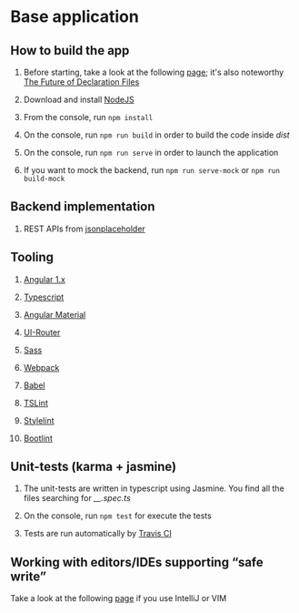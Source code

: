 Base application
=========

## How to build the app

1. Before starting, take a look at the following [page](https://angular.io/docs/ts/latest/guide/webpack.html); it's also noteworthy [The Future of Declaration Files](https://blogs.msdn.microsoft.com/typescript/2016/06/15/the-future-of-declaration-files/)

2. Download and install [NodeJS](https://nodejs.org/en/)

3. From the console, run ``npm install``

4. On the console, run ``npm run build`` in order to build the code inside *dist* 

5. On the console, run ``npm run serve`` in order to launch the application 
 
6. If you want to mock the backend, run ``npm run serve-mock`` or ``npm run build-mock``
 
## Backend implementation 
 
1. REST APIs from [jsonplaceholder](https://jsonplaceholder.typicode.com)

## Tooling

1. [Angular 1.x](https://angularjs.org/)

2. [Typescript](https://www.typescriptlang.org/)

3. [Angular Material](https://material.angularjs.org/latest/) 

4. [UI-Router](https://ui-router.github.io/) 

5. [Sass](http://sass-lang.com/) 

6. [Webpack](https://webpack.js.org/) 

7. [Babel](https://babeljs.io/) 

8. [TSLint](https://github.com/palantir/tslint) 

9. [Stylelint](https://github.com/stylelint/stylelint) 

10. [Bootlint](https://github.com/twbs/bootlint)

## Unit-tests (karma + jasmine)

1. The unit-tests are written in typescript using Jasmine. You find all the files searching for *__.spec.ts*
 
2. On the console, run ``npm test`` for execute the tests

3. Tests are run automatically by [Travis CI](https://travis-ci.com/)

## Working with editors/IDEs supporting “safe write”

Take a look at the following [page](https://webpack.github.io/docs/webpack-dev-server.html#working-with-editors-ides-supporting-safe-write) if you use IntelliJ or VIM 
